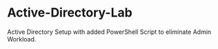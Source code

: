 # Active-Directory-Lab
Active Directory Setup with added PowerShell Script to eliminate Admin Workload.
